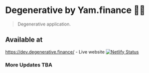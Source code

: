 # Degenerative by Yam.finance 🍠🥫

> Degenerative application.

## Available at

https://dev.degenerative.finance/ - Live website
<a href="https://app.netlify.com/sites/tender-pasteur-4ba856/deploys" target="_blank">![Netlify Status](https://api.netlify.com/api/v1/badges/c624030f-5189-4e37-9d65-980b9686381f/deploy-status)</a>

### More Updates TBA
